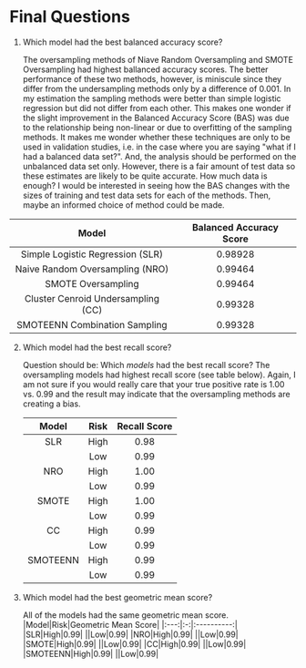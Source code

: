 # Final Questions

1. Which model had the best balanced accuracy score?

    The oversampling methods of Niave Random Oversampling and SMOTE Oversampling had highest ballanced accuracy scores. The better performance of these two methods, however, is miniscule since they differ from the undersampling methods only by a difference of 0.001. In my estimation the sampling methods were better than simple logistic regression but did not differ from each other. This makes one wonder if the slight improvement in the Balanced Accuracy Score (BAS) was due to  the relationship being non-linear or due to overfitting of the sampling methods. It makes me wonder whether these techniques are only to be used in validation studies, i.e. in the case where you are saying "what if I had a balanced data set?". And, the analysis should be performed on the unbalanced data set only.
    However, there is a fair amount of test data so these estimates are likely to be quite accurate.
    How much data is enough? I would be interested in seeing how the BAS changes with the sizes of training and test data sets for each of the methods. Then, maybe an informed choice of method could be made.

  |Model                     | Balanced Accuracy Score|
  |:------------------------:|:----------------------:|
  |Simple Logistic Regression (SLR)|0.98928|
  |Naive Random Oversampling (NRO)|0.99464|
  |SMOTE Oversampling|0.99464|
  |Cluster Cenroid Undersampling (CC)|0.99328|
  |SMOTEENN Combination Sampling|0.99328|

2. Which model had the best recall score?

    Question should be: Which *models* had the best recall score?  The oversampling models had highest recall score (see table below). Again, I am not sure if you would really care that your true positive rate is 1.00 vs. 0.99 and the result may indicate that the oversampling methods are creating a bias.

    |Model|Risk|Recall Score|
    |:---:|:-:|:----------:|
    |SLR|High|0.98|
    ||Low|0.99|
    |NRO|High|1.00|
    ||Low|0.99|
    |SMOTE|High|1.00|
    ||Low|0.99|
    |CC|High|0.99|
    ||Low|0.99|
    |SMOTEENN|High|0.99|
    ||Low|0.99|

3. Which model had the best geometric mean score?

    All of the models had the same geometric mean score.
    |Model|Risk|Geometric Mean Score|
    |:---:|:-:|:----------:|
    |SLR|High|0.99|
    ||Low|0.99|
    |NRO|High|0.99|
    ||Low|0.99|
    |SMOTE|High|0.99|
    ||Low|0.99|
    |CC|High|0.99|
    ||Low|0.99|
    |SMOTEENN|High|0.99|
    ||Low|0.99|
